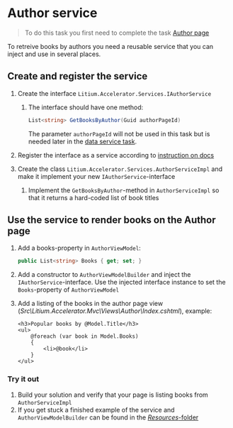 # Author service

> To do this task you first need to complete the task [Author page](../Author%20page)

To retreive books by authors you need a reusable service that you can inject and use in several places.

## Create and register the service

1. Create the interface `Litium.Accelerator.Services.IAuthorService`
    1. The interface should have one method:

        ```C#
        List<string> GetBooksByAuthor(Guid authorPageId)
        ``` 
        The parameter `authorPageId` will not be used in this task but is needed later in the [data service task](../Data%20service).

1. Register the interface as a service according to [instruction on docs](https://docs.litium.com/documentation/architecture/dependency-injection/service-registration)

1. Create the class `Litium.Accelerator.Services.AuthorServiceImpl` and make it implement your new `IAuthorService`-interface
    1. Implement the `GetBooksByAuthor`-method in `AuthorServiceImpl` so that it returns a hard-coded list of book titles

## Use the service to render books on the Author page

1. Add a books-property in `AuthorViewModel`:
    ```C#
    public List<string> Books { get; set; }
    ```

1. Add a constructor to `AuthorViewModelBuilder` and inject the `IAuthorService`-interface. Use the injected interface instance to set the `Books`-property of `AuthorViewModel`

1. Add a listing of the books in the author page view (_Src\Litium.Accelerator.Mvc\Views\Author\Index.cshtml_), example:
    ```HTML+Razor
    <h3>Popular books by @Model.Title</h3>
    <ul>
        @foreach (var book in Model.Books)
        {
            <li>@book</li>
        }
    </ul>
    ```

### Try it out

1. Build your solution and verify that your page is listing books from `AuthorServiceImpl`
1. If you get stuck a finished example of the service and `AuthorViewModelBuilder` can be found in the [_Resources_-folder](Resources/AuthorViewModelBuilder.cs)
